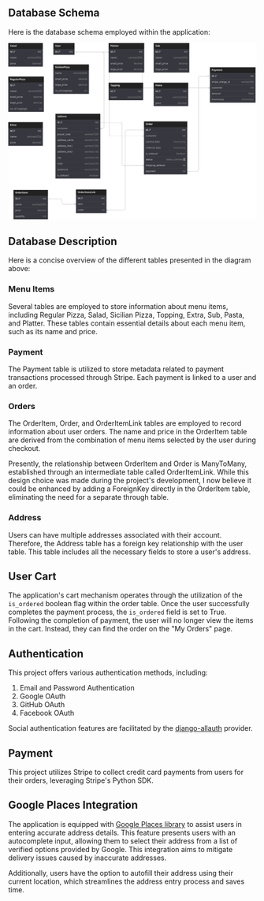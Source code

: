 ## Database Schema
Here is the database schema employed within the application:

[![Database Schema](/docs/pizza-shop.svg 'Pizza Shop Database Schema')](https://dbdiagram.io/d/Pizza-Shop-62c5666869be0b672caea8e3)

## Database Description
Here is a concise overview of the different tables presented in the diagram above:

### Menu Items
Several tables are employed to store information about menu items, including Regular Pizza, Salad, Sicilian Pizza, Topping, Extra, Sub, Pasta, and Platter. These tables contain essential details about each menu item, such as its name and price.

### Payment
The Payment table is utilized to store metadata related to payment transactions processed through Stripe. Each payment is linked to a user and an order.

### Orders
The OrderItem, Order, and OrderItemLink tables are employed to record information about user orders. The name and price in the OrderItem table are derived from the combination of menu items selected by the user during checkout. 

Presently, the relationship between OrderItem and Order is ManyToMany, established through an intermediate table called OrderItemLink. While this design choice was made during the project's development, I now believe it could be enhanced by adding a ForeignKey directly in the OrderItem table, eliminating the need for a separate through table.

### Address
Users can have multiple addresses associated with their account. Therefore, the Address table has a foreign key relationship with the user table. This table includes all the necessary fields to store a user's address.

## User Cart
The application's cart mechanism operates through the utilization of the `is_ordered` boolean flag within the order table. Once the user successfully completes the payment process, the `is_ordered` field is set to True. Following the completion of payment, the user will no longer view the items in the cart. Instead, they can find the order on the "My Orders" page.

## Authentication
This project offers various authentication methods, including:

1. Email and Password Authentication
2. Google OAuth
3. GitHub OAuth
4. Facebook OAuth

Social authentication features are facilitated by the [django-allauth](https://github.com/pennersr/django-allauth) provider.

## Payment
This project utilizes Stripe to collect credit card payments from users for their orders, leveraging Stripe's Python SDK.

## Google Places Integration
The application is equipped with [Google Places library](https://developers.google.com/places/) to assist users in entering accurate address details. This feature presents users with an autocomplete input, allowing them to select their address from a list of verified options provided by Google. This integration aims to mitigate delivery issues caused by inaccurate addresses.

Additionally, users have the option to autofill their address using their current location, which streamlines the address entry process and saves time.
